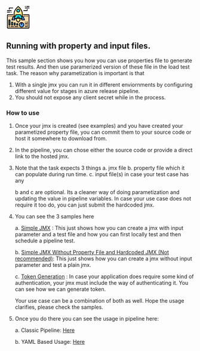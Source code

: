 ![../project-screenshots/icon.png](../project-screenshots/icon.png)

## Running with property and input files.

This sample section shows you how you can use properties file to generate test results. And then use paramerized version of these file in the load test task. The reason why parametization is important is that

1. With a single jmx you can run it in different enviornments by configuring different value for stages in azure release pipeline.
2. You should not expose any client secret while in the process.

### How to use

1. Once your jmx is created (see examples) and you have created your parametized property file, you can commit them to your source code or host it somewhere to download from.

2. In the pipeline, you can chose either the source code or provide a direct link to the hosted jmx.

3. Note that the task expects 3 things
    a. jmx file
    b. property file which it can populate during run time.
    c. input file(s) in case your test case has any

    b and c are optional. Its a cleaner way of doing parametization and updating the value in pipeline variables. In case your use case does not require it too do, you can just submit the hardcoded jmx.

4. You can see the 3 samples here

    a. [Simple JMX](https://github.com/microsoft/jmeter-performance-analyzer-devops-extension/blob/main/samples/Simple_JMX_With_File_And_Property_Input/README.md) : This just shows how you can create a jmx with input parameter and a test file and how you can first locally test and then schedule a pipeline test.

    b. [Simple JMX Without Property File and Hardcoded JMX (Not recommended)](https://github.com/microsoft/jmeter-performance-analyzer-devops-extension/blob/main/samples/Simple_JMX_With_HardCoded_Values/README.md): This just shows how you can create a jmx without input parameter and test a plain jmx.

    c. [Token Generation](https://github.com/microsoft/jmeter-performance-analyzer-devops-extension/blob/main/samples/JMX_With_Token_generation_And_Usage/README.md) : In case your application does require some kind of authentication, your jmx must include the way of authenticating it. You can see how we can generate token.

    Your use case can be a combination of both as well. Hope the usage clarifies, please check the samples.

5. Once you do there you can see the usage in pipeline here:
    
    a. Classic Pipeline: [Here](https://github.com/microsoft/jmeter-performance-analyzer-devops-extension/blob/main/InputTask.md)

    b. YAML Based Usage: [Here](https://github.com/microsoft/jmeter-performance-analyzer-devops-extension/blob/main/InputTaskYAML.md)
